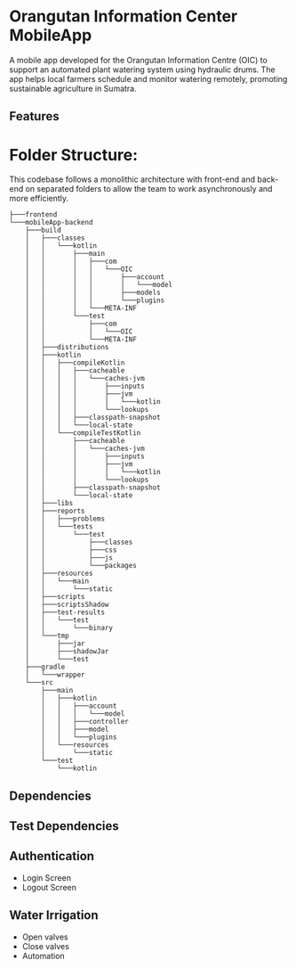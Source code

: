 # Orangutan Information Center MobileApp

A mobile app developed for the Orangutan Information Centre (OIC) to support an automated plant watering system using hydraulic drums. The app helps local farmers schedule and monitor watering remotely, promoting sustainable agriculture in Sumatra.


## Features


# Folder Structure:
This codebase follows a monolithic architecture with front-end and back-end on separated folders to allow the team to work asynchronously and more efficiently. 


```commandline
├───frontend
└───mobileApp-backend
    ├───build
    │   ├───classes
    │   │   └───kotlin
    │   │       ├───main
    │   │       │   ├───com
    │   │       │   │   └───OIC
    │   │       │   │       ├───account
    │   │       │   │       │   └───model
    │   │       │   │       ├───models
    │   │       │   │       └───plugins
    │   │       │   └───META-INF
    │   │       └───test
    │   │           ├───com
    │   │           │   └───OIC
    │   │           └───META-INF
    │   ├───distributions
    │   ├───kotlin
    │   │   ├───compileKotlin
    │   │   │   ├───cacheable
    │   │   │   │   └───caches-jvm
    │   │   │   │       ├───inputs
    │   │   │   │       ├───jvm
    │   │   │   │       │   └───kotlin
    │   │   │   │       └───lookups
    │   │   │   ├───classpath-snapshot
    │   │   │   └───local-state
    │   │   └───compileTestKotlin
    │   │       ├───cacheable
    │   │       │   └───caches-jvm
    │   │       │       ├───inputs
    │   │       │       ├───jvm
    │   │       │       │   └───kotlin
    │   │       │       └───lookups
    │   │       ├───classpath-snapshot
    │   │       └───local-state
    │   ├───libs
    │   ├───reports
    │   │   ├───problems
    │   │   └───tests
    │   │       └───test
    │   │           ├───classes
    │   │           ├───css
    │   │           ├───js
    │   │           └───packages
    │   ├───resources
    │   │   └───main
    │   │       └───static
    │   ├───scripts
    │   ├───scriptsShadow
    │   ├───test-results
    │   │   └───test
    │   │       └───binary
    │   └───tmp
    │       ├───jar
    │       ├───shadowJar
    │       └───test
    ├───gradle
    │   └───wrapper
    └───src
        ├───main
        │   ├───kotlin
        │   │   ├───account
        │   │   │   └───model
        │   │   ├───controller
        │   │   ├───model
        │   │   └───plugins
        │   └───resources
        │       └───static
        └───test
            └───kotlin
```

## Dependencies


## Test Dependencies


## Authentication 
- Login Screen
- Logout Screen

## Water Irrigation
- Open valves
- Close valves
- Automation